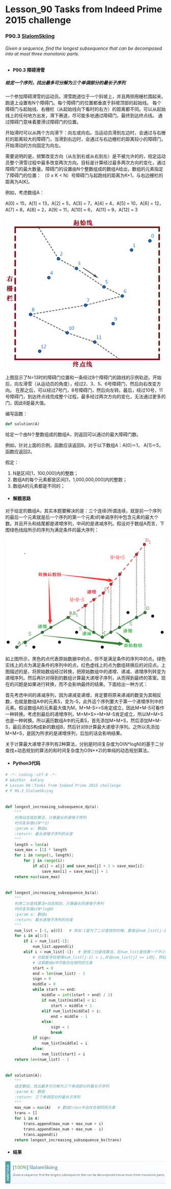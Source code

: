 # Lesson_90 Tasks from Indeed Prime 2015 challenge


### P90.3 [SlalomSkiing](https://app.codility.com/programmers/lessons/90-tasks_from_indeed_prime_2015_challenge/slalom_skiing/) 


###### Given a sequence, find the longest subsequence that can be decomposed into at most three monotonic parts.

* #### P90.3  障碍滑雪

##### 给定一个序列，找出最多可分解为三个单调部分的最长子序列

一个参加障碍滑雪的运动员。滑雪跑道位于一个斜坡上，并且两侧用栅栏围起来。跑道上设置有N个障碍门。每个障碍门的位置都垂直于斜坡顶部的起始线。
每个障碍门与起始线、右栅栏（从起始线向下看时的右方）的距离都不同。可以从起始线上的任何地方出发，滑下赛道，尽可能多地通过障碍门，最终到达终点线。
通过障碍门意味着要滑过障碍门的位置。

开始滑时可以从两个方向滑下：向左或向右。当运动员滑到左边时，会通过与右栅栏的距离较大的障碍门，当滑到右边时，会通过与右边栅栏的距离较小的障碍门。开始滑动的方向固定为向左。

需要说明的是，频繁改变方向（从左到右或从右到左）是不被允许的的，规定运动员整个滑雪过程中最多改变两次方向。目标是计算经过最多两次方向的变化，通过障碍门的最大数量。障碍门的设置由N个整数组成的数组A给出，数组的元素指定了障碍门的位置：
（0 ≤ K < N）号障碍门与起跑线的距离为K+1，与右边栅栏的距离为A[K]。

例如，考虑数组A：

A[0] = 15，A[1] = 13，A[2] = 5，A[3] = 7，A[4] = 4，A[5] = 10，A[6] = 12，A[7] = 8，A[8] = 2，A[9] = 11，A[10] = 6，
A[11] = 9，A[12] = 3

![image](https://github.com/Anfany/Codility-Lessons-By-Python3/blob/master/L90_Tasks%20from%20Indeed%20Prime%202015%20challenge/90.3.11.png)

上图显示了N=13时的障碍门位置和一条经过8个障碍门的路线的示例轨迹。开始后，向左滑雪（从运动员的角度），经过2、3、5、6号障碍门，然后向右改变方向。
在那之后，可以经过7号门，8号障碍门，然后向左转。最后，经过10号，11号障碍门，到达终点线完成整个过程。最多经过两次方向的变化，无法通过更多的门，因此8是最大值。

编写函数： 
```python
def solution(A)
```
给定一个由N个整数组成的数组A，则返回可以通过的最大障碍门数。

例如，针对上面的示例，函数应该返回8。对于以下数组A：A[0]＝1， A[1]＝5，函数应返回2。

假定：
  1. N是区间[1，100,000]内的整数；
  2. 数组A的每个元素都是区间[1，1,000,000,000]内的整数；
  3. 数组A的元素都是不同的；
  
* #### 解题思路

对于给定的数组A，其实本题要解决的是：三个连续(所谓连续，就是前一个序列的最后一个元素就是后一个序列的第一个元素)的单调序列中包含元素的最大个数。并且开头和结尾都是递增序列，中间的是递减序列。假设对于数组A而言，下图绿色线段所示的序列为满足条件的最大序列：

![image](https://github.com/Anfany/Codility-Lessons-By-Python3/blob/master/L90_Tasks%20from%20Indeed%20Prime%202015%20challenge/90.3.2.png)

如上图所示，黑色的点代表原始数据中的点，但不是满足条件的序列中的点。绿色实线上的点为满足条件的序列中的点。红色虚线上的点为数组转换后的对应点。上图描述的是，将原始数组经过转换，把原始数组中的递增、递减、递增序列转变为递增序列。然后再针对得到的数组计算最大递增子序列，从而得到最终的答案。现在的问题是如果进行转换，而不会影响最终的结果。下面给出一种方式：

首先考虑中间的递减序列，因为递减变递增，肯定要将原来递减的数变为其相反数，也就是数组A中的元素S，变为-S，此外这个序列要大于第一个递增序列中的元素。假设数组A的元素最大值为M，M+M-S>=S肯定成立，因此M+M-S可看作一种转换。考虑到最后的递增序列，M+M+S>=M+M-S肯定成立，所以M+M+S也是一种转换。所以遍历数组A中的元素S，首先添加M+M+S，然后添加M+M-S，最后添加S构成新的数组B，然后针对B计算最大递增子序列。之所以先添加M+M+S，是因为所求的是递增序列，后加的话会影响结果。

关于计算最大递增子序列有2种算法，分别是时间复杂度为O(N\*logN)的基于二分查找+动态规划的算法的和时间复杂度为O(N\*\*2)的单纯的动态规划算法。


* #### Python3代码

```python
# -*- coding：utf-8 -*-
# &Author  AnFany
# Lesson 90：Tasks from Indeed Prime 2015 challenge
# P 90.3 SlalomSkiing


def longest_increasing_subsequence_dp(a):
    """
    利用动态规划算法，计算最长的递增子序列
    时间复杂度o(N**2)
    :param a: 数组a
    :return: 最长递增子序列的长度
    """
    length = len(a)
    save_max = [1] * length
    for i in range(1, length):
        for j in range(i):
            if a[i] > a[j] and save_max[j] + 1 > save_max[i]:
                save_max[i] = save_max[j] + 1
    return max(save_max)


def longest_increasing_subsequence_bs(a):
    """
    利用二分查找算法+动态规划，计算最长的递增子序列
    时间复杂度o(N*logN)
    :param a: 数组a
    :return: 最长递增子序列的长度
    """
    num_list = [-1, a[0]]   # 添加-1是为了二分查找的时候，要保证num_list[j-1]是存在的
    for i in a[1:]:
        if i > num_list[-1]:
            num_list.append(i)
        elif i < num_list[-1]:  # 使用二分查找算法，在num_list查找第一个不小于i的数，并替换之
            # 也就是寻找使得num_list[j-1] < i,并且num_list[j] >= i的j，然后令num_list[j] = i
            # 注意数组a中可能存在相同的元素
            start = 0
            end = len(num_list) - 1
            sign = 0
            middle = 0
            while start <= end:
                middle = int((start + end) / 2)
                if num_list[middle] < i:
                    start = middle + 1
                elif num_list[middle] > i:
                    end = middle - 1
                else:
                    sign = 1
                    break
            if sign:
                num_list[middle] = i
            else:
                num_list[start] = i
    return len(num_list) - 1


def solution(A):
    """
    给定数组，找出最多可分解为三个单调部分的最长子序列
    :param A: 数组
    :return: 三个单调部分的最长子序列
    """
    max_num = max(A)   # 数组trans中会存在相同的元素
    trans = []
    for i in A:
        trans.append(max_num + max_num + i)
        trans.append(max_num + max_num - i)
        trans.append(i)
    return longest_increasing_subsequence_bs(trans)
```


* #### 结果

![image](https://github.com/Anfany/Codility-Lessons-By-Python3/blob/master/L90_Tasks%20from%20Indeed%20Prime%202015%20challenge/90.3.png)
